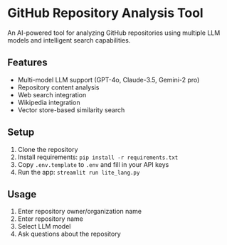 # GitHub Repository Analysis Tool

An AI-powered tool for analyzing GitHub repositories using multiple LLM models and intelligent search capabilities.

## Features
- Multi-model LLM support (GPT-4o, Claude-3.5, Gemini-2 pro)
- Repository content analysis
- Web search integration
- Wikipedia integration
- Vector store-based similarity search

## Setup
1. Clone the repository
2. Install requirements: `pip install -r requirements.txt`
3. Copy `.env.template` to `.env` and fill in your API keys
4. Run the app: `streamlit run lite_lang.py`

## Usage
1. Enter repository owner/organization name
2. Enter repository name
3. Select LLM model
4. Ask questions about the repository 
